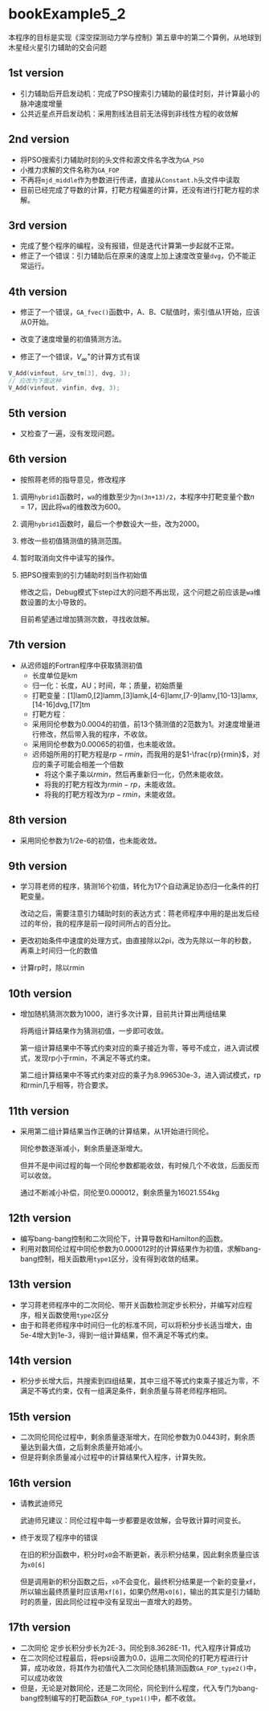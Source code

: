 # bookExample5_2

本程序的目标是实现《深空探测动力学与控制》第五章中的第二个算例，从地球到木星经火星引力辅助的交会问题

## 1st version

* 引力辅助后开启发动机：完成了PSO搜索引力辅助的最佳时刻，并计算最小的脉冲速度增量
* 公共近星点开启发动机：采用割线法目前无法得到非线性方程的收敛解

## 2nd version

* 将PSO搜索引力辅助时刻的头文件和源文件名字改为`GA_PSO`
* 小推力求解的文件名称为`GA_FOP`
* 不再将`mjd_middle`作为参数进行传递，直接从`Constant.h`头文件中读取
* 目前已经完成了导数的计算，打靶方程偏差的计算，还没有进行打靶方程的求解。

## 3rd version

* 完成了整个程序的编程，没有报错，但是迭代计算第一步起就不正常。
* 修正了一个错误：引力辅助后在原来的速度上加上速度改变量`dvg`，仍不能正常运行。

## 4th version

* 修正了一个错误，`GA_fvec()`函数中，A、B、C赋值时，索引值从1开始，应该从0开始。
* 改变了速度增量的初值猜测方法。

* 修正了一个错误，$V_{\infty}^+$的计算方式有误

```c++
V_Add(vinfout, &rv_tm[3], dvg, 3);
// 应改为下面这种
V_Add(vinfout, vinfin, dvg, 3);
```

## 5th version

* 又检查了一遍，没有发现问题。

## 6th version

* 按照蒋老师的指导意见，修改程序

1. 调用`hybrid1`函数时，`wa`的维数至少为`n(3n+13)/2`，本程序中打靶变量个数$n=17$，因此将`wa`的维数改为600。

2. 调用`hybrid1`函数时，最后一个参数设大一些，改为2000。

3. 修改一些初值猜测值的猜测范围。

4. 暂时取消向文件中读写的操作。

5. 把PSO搜索到的引力辅助时刻当作初始值

   修改之后，Debug模式下step过大的问题不再出现，这个问题之前应该是`wa`维数设置的太小导致的。

   目前希望通过增加猜测次数，寻找收敛解。

## 7th version

* 从迟师姐的Fortran程序中获取猜测初值
  * 长度单位是km
  * 归一化：长度，AU；时间，年；质量，初始质量
  * 打靶变量：[1]lam0,[2]lamm,[3]lamk,[4-6]lamr,[7-9]lamv,[10-13]lamx,[14-16]dvg,[17]tm
  * 打靶方程：
  * 采用同伦参数为0.0004的初值，前13个猜测值的2范数为1。对速度增量进行修改，然后带入我的程序，不收敛。
  * 采用同伦参数为0.00065的初值，也未能收敛。
  * 迟师姐所用的打靶方程是$rp-rmin$，而我用的是$1-\frac{rp}{rmin}$，对应的乘子可能会相差一个倍数
    * 将这个乘子乘以$rmin$，然后再重新归一化，仍然未能收敛。
    * 将我的打靶方程改为$rmin-rp$，未能收敛。
    * 将我的打靶方程改为$rp-rmin$，未能收敛。

## 8th version

* 采用同伦参数为1/2e-6的初值，也未能收敛。

## 9th version

* 学习蒋老师的程序，猜测16个初值，转化为17个自动满足协态归一化条件的打靶变量。

  改动之后，需要注意引力辅助时刻的表达方式：蒋老师程序中用的是出发后经过的年份，我的程序是前一段时间所占的百分比。

* 更改初始条件中速度的处理方式，由直接除以2pi，改为先除以一年的秒数，再乘上时间归一化的数值

* 计算rp时，除以rmin

## 10th version

* 增加随机猜测次数为1000，进行多次计算，目前共计算出两组结果

  将两组计算结果作为猜测初值，一步即可收敛。

  第一组计算结果中不等式约束对应的乘子接近为零，等号不成立，进入调试模式，发现rp小于rmin，不满足不等式约束。

  第二组计算结果中不等式约束对应的乘子为8.996530e-3，进入调试模式，rp和rmin几乎相等，符合要求。

## 11th version

* 采用第二组计算结果当作正确的计算结果，从1开始进行同伦。

  同伦参数逐渐减小，剩余质量逐渐增大。

  但并不是中间过程的每一个同伦参数都能收敛，有时候几个不收敛，后面反而可以收敛。

  通过不断减小补偿，同伦至0.000012，剩余质量为16021.554kg

## 12th version

* 编写bang-bang控制和二次同伦下，计算导数和Hamilton的函数。
* 利用对数同伦过程中同伦参数为0.000012时的计算结果作为初值，求解bang-bang控制，相关函数用`type1`区分，没有得到收敛的结果。

## 13th version

* 学习蒋老师程序中的二次同伦、带开关函数检测定步长积分，并编写对应程序，相关函数使用`type2`区分
* 由于和蒋老师程序中时间归一化的标准不同，可以将积分步长适当增大，由5e-4增大到1e-3，得到一组计算结果，但不满足不等式约束。

## 14th version

* 积分步长增大后，共搜索到四组结果，其中三组不等式约束乘子接近为零，不满足不等式约束，仅有一组满足条件，剩余质量与蒋老师程序相同。

## 15th version

* 二次同伦同伦过程中，剩余质量逐渐增大，在同伦参数为0.0443时，剩余质量达到最大值，之后剩余质量开始减小。
* 但是将剩余质量减小过程中的计算结果代入程序，计算失败。

## 16th version

* 请教武迪师兄

  武迪师兄建议：同伦过程中每一步都要是收敛解，会导致计算时间变长。

* 终于发现了程序中的错误

  在旧的积分函数中，积分时`x0`会不断更新，表示积分结果，因此剩余质量应该为`x0[6]`
  
  但是调用新的积分函数之后，`x0`不会变化，最终积分结果是一个新的变量`xf`，所以输出最终质量时应该用`xf[6]`，如果仍然用`x0[6]`，输出的其实是引力辅助时的质量，因此同伦过程中没有呈现出一直增大的趋势。

## 17th version

* 二次同伦 定步长积分步长为2E-3，同伦到8.3628E-11，代入程序计算成功
* 在二次同伦过程最后，将epsi设置为0.0，运用二次同伦的打靶方程进行计算，成功收敛，将其作为初值代入二次同伦随机猜测函数`GA_FOP_type2()`中，可以成功收敛
* 但是，无论是对数同伦，还是二次同伦，同伦到什么程度，代入专门为bang-bang控制编写的打靶函数`GA_FOP_type1()`中，都不收敛。